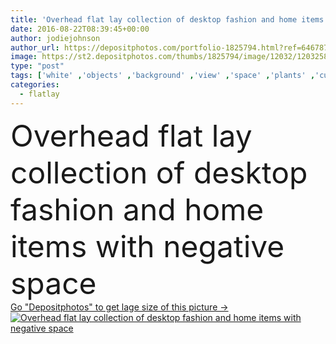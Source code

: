 ```yaml
---
title: 'Overhead flat lay collection of desktop fashion and home items'
date: 2016-08-22T08:39:45+00:00
author: jodiejohnson
author_url: https://depositphotos.com/portfolio-1825794.html?ref=64678756
image: https://st2.depositphotos.com/thumbs/1825794/image/12032/120325828/api_thumb_450.jpg?forcejpeg=true
type: "post"
tags: ['white' ,'objects' ,'background' ,'view' ,'space' ,'plants' ,'cup' ,'black' ,'coffee' ,'leather' ,'fashion' ,'office' ,'indoor' ,'blank' ,'text' ,'cross' ,'candle' ,'home' ,'necklace' ,'clear' ,'cell' ,'device' ,'mobile' ,'phone' ,'screen' ,'desktop' ,'work' ,'desk' ,'beads' ,'accessories' ,'clean' ,'wood' ,'crisp' ,'collection' ,'negative' ,'neutral' ,'Butterfly' ,'styled' ,'above' ,'pencils' ,'contemporary' ,'items' ,'jewellery' ,'butterflies' ,'styling' ,'overhead' ,'scandi' ,'Mock Up' ,'flat lay' ,'flatlay' ]
categories: 
  - flatlay
---
```

<div aling="center">
            <font size="60"> Overhead flat lay collection of desktop fashion and home items with negative space</font>   
</div>
<div>
    <a href='https://st2.depositphotos.com/thumbs/1825794/image/12032/120325828/api_thumb_450.jpg?forcejpeg=true?ref=64678756' target=_blank > Go "Depositphotos" to get lage size of this picture ->
        <img href='https://st2.depositphotos.com/thumbs/1825794/image/12032/120325828/api_thumb_450.jpg?forcejpeg=true?ref=64678756' src='https://st2.depositphotos.com/1825794/12032/i/950/depositphotos_120325828-stock-photo-overhead-flat-lay-collection-of.jpg?forcejpeg=true' alt='Overhead flat lay collection of desktop fashion and home items with negative space' >
    </a>
</div>
